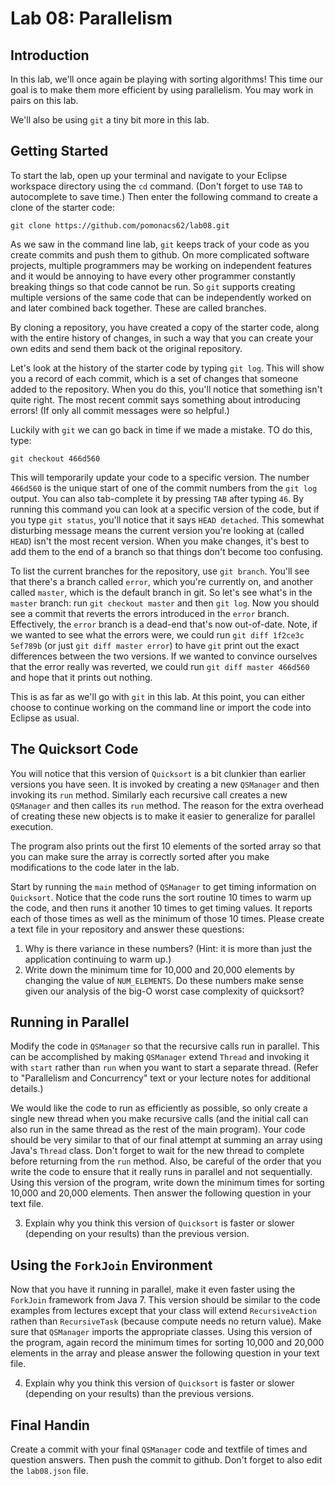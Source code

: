 # Lab 08: Parallelism

## Introduction

In this lab, we'll once again be playing with sorting algorithms! This time our goal is to make them more efficient by using parallelism. You may work in pairs on this lab.

We'll also be using `git` a tiny bit more in this lab.

## Getting Started

To start the lab, open up your terminal and navigate to your Eclipse workspace directory using the `cd` command. (Don't forget to use `TAB` to autocomplete to save time.) Then enter the following command to create a clone of the starter code:

```
git clone https://github.com/pomonacs62/lab08.git
```

As we saw in the command line lab, `git` keeps track of your code as you create commits and push them to github. On more complicated software projects, multiple programmers may be working on independent features and it would be annoying to have every other programmer constantly breaking things so that code cannot be run. So `git` supports creating multiple versions of the same code that can be independently worked on and later combined back together. These are called branches.

By cloning a repository, you have created a copy of the starter code, along with the entire history of changes, in such a way that you can create your own edits and send them back ot the original repository.

Let's look at the history of the starter code by typing `git log`. This will show you a record of each commit, which is a set of changes that someone added to the repository. When you do this, you'll notice that something isn't quite right. The most recent commit says something about introducing errors! (If only all commit messages were so helpful.)

Luckily with `git` we can go back in time if we made a mistake. TO do this, type:

```
git checkout 466d560
```

This will temporarily update your code to a specific version. The number `466d560` is the unique start of one of the commit numbers from the `git log` output. You can also tab-complete it by pressing `TAB` after typing `46`. By running this command you can look at a specific version of the code, but if you type `git status`, you'll notice that it says `HEAD detached`. This somewhat disturbing message means the current version you're looking at (called `HEAD`) isn't the most recent version. When you make changes, it's best to add them to the end of a branch so that things don't become too confusing.

To list the current branches for the repository, use `git branch`. You'll see that there's a branch called `error`, which you're currently on, and another called `master`, which is the default branch in git. So let's see what's in the `master` branch: run `git checkout master` and then `git log`. Now you should see a commit that reverts the errors introduced in the `error` branch. Effectively, the `error` branch is a dead-end that's now out-of-date. Note, if we wanted to see what the errors were, we could run `git diff 1f2ce3c 5ef789b` (or just `git diff master error`) to have `git` print out the exact differences between the two versions. If we wanted to convince ourselves that the error really was reverted, we could run `git diff master 466d560` and hope that it prints out nothing.

This is as far as we'll go with `git` in this lab. At this point, you can either choose to continue working on the command line or import the code into Eclipse as usual.

## The Quicksort Code

You will notice that this version of `Quicksort` is a bit clunkier than earlier versions you have seen. It is invoked by creating a new `QSManager` and then invoking its `run` method.  Similarly each recursive call creates a new `QSManager` and then calles its `run` method. The reason for the extra overhead of creating these new objects is to make it easier to generalize for parallel execution.

The program also prints out the first 10 elements of the sorted array so that you can make sure the array is correctly sorted after you make modifications to the code later in the lab.

Start by running the `main` method of `QSManager` to get timing information on `Quicksort`. Notice that the code runs the sort routine 10 times to warm up the code, and then runs it another 10 times to get timing values. It reports each of those times as well as the minimum of those 10 times. Please create a text file in your repository and answer these questions:

1. Why is there variance in these numbers? (Hint: it is more than just the application continuing to warm up.)
2. Write down the minimum time for 10,000 and 20,000 elements by changing the value of `NUM_ELEMENTS`. Do these numbers make sense given our analysis of the big-O worst case complexity of quicksort?

## Running in Parallel

Modify the code in `QSManager` so that the recursive calls run in parallel. This can be accomplished by making `QSManager` extend `Thread` and invoking it with `start` rather than `run` when you want to start a separate thread. (Refer to "Parallelism and Concurrency" text or your lecture notes for additional details.)

We would like the code to run as efficiently as possible, so only create a single new thread when you make recursive calls (and the initial call can also run in the same thread as the rest of the main program). Your code should be very similar  to that of our final attempt at summing an array using Java's `Thread` class. Don't forget to wait for the new thread to complete before returning from the `run` method. Also, be careful of the order that you write the code to ensure that it really runs in parallel and not sequentially. Using this version of the program, write down the minimum times for sorting 10,000 and 20,000 elements. Then answer the following question in your text file.

3. Explain why you think this version of `Quicksort` is faster or slower (depending on your results) than the previous version.

## Using the `ForkJoin` Environment

Now that you have it running in parallel, make it even faster using the `ForkJoin` framework from Java 7. This version should be similar to the code examples from lectures except that your class will extend `RecursiveAction` rathen than `RecursiveTask` (because compute needs no return value). Make sure that `QSManager` imports the appropriate classes. Using this version of the program, again record the minimum times for sorting 10,000 and 20,000 elements in the array and please answer the following question in your text file.

4. Explain why you think this version of `Quicksort` is faster or slower (depending on your results) than the previous versions.

## Final Handin

Create a commit with your final `QSManager` code and textfile of times and question answers. Then push the commit to github. Don't forget to also edit the `lab08.json` file.
